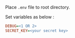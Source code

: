 Place `.env` file to root directory.

Set variables as below :
```ini
DEBUG=<1 OR 2>
SECRET_KEY=<your secret key>
```

